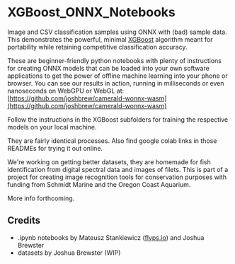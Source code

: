 # XGBoost_ONNX_Notebooks
Image and CSV classification samples using ONNX with (bad) sample data. This demonstrates the powerful, minimal [XGBoost](https://xgboost.readthedocs.io/en/stable/) algorithm meant for portability while retaining competitive classification accuracy.

These are beginner-friendly python notebooks with plenty of instructions for creating ONNX models that can be loaded into your own software applications to get the power of offline machine learning into your phone or browser. You can see our results in action, running in milliseconds or even nanoseconds on WebGPU or WebGL at: [https://github.com/joshbrew/cameraId-wonnx-wasm](https://github.com/joshbrew/cameraId-wonnx-wasm)

Follow the instructions in the XGBoost subfolders for training the respective models on your local machine. 

They are fairly identical processes. Also find google colab links in those READMEs for trying it out online.

We're working on getting better datasets, they are homemade for fish identification from digital spectral data and images of filets. This is part of a project for creating image recognition tools for conservation purposes with funding from Schmidt Marine and the Oregon Coast Aquarium.

More info forthcoming.



## Credits

- .ipynb notebooks by Mateusz Stankiewicz  ([flyps.io](https://flyps.io)) and Joshua Brewster
- datasets by Joshua Brewster (WIP)


